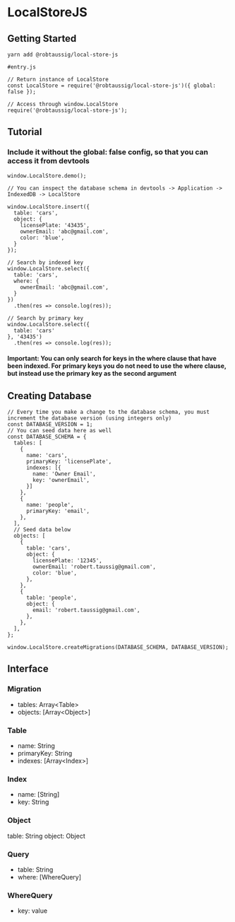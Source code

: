 # LocalStoreJS

## Getting Started

```
yarn add @robtaussig/local-store-js

#entry.js

// Return instance of LocalStore
const LocalStore = require('@robtaussig/local-store-js')({ global: false });

// Access through window.LocalStore
require('@robtaussig/local-store-js');
```

## Tutorial

### Include it without the global: false config, so that you can access it from devtools
```
window.LocalStore.demo();

// You can inspect the database schema in devtools -> Application -> IndexedDB -> LocalStore

window.LocalStore.insert({
  table: 'cars',
  object: {
    licensePlate: '43435',
    ownerEmail: 'abc@gmail.com',
    color: 'blue',
  }
});

// Search by indexed key
window.LocalStore.select({
  table: 'cars',
  where: {
    ownerEmail: 'abc@gmail.com',
  }
})
  .then(res => console.log(res));

// Search by primary key
window.LocalStore.select({
  table: 'cars'
}, '43435')
  .then(res => console.log(res));

```

#### Important: You can only search for keys in the where clause that have been indexed. For primary keys you do not need to use the where clause, but instead use the primary key as the second argument

## Creating Database

```
// Every time you make a change to the database schema, you must increment the database version (using integers only)
const DATABASE_VERSION = 1;
// You can seed data here as well
const DATABASE_SCHEMA = {
  tables: [
    {
      name: 'cars',
      primaryKey: 'licensePlate',
      indexes: [{
        name: 'Owner Email',
        key: 'ownerEmail',
      }]
    },
    {
      name: 'people',
      primaryKey: 'email',
    },
  ],
  // Seed data below
  objects: [
    {
      table: 'cars',
      object: {
        licensePlate: '12345',
        ownerEmail: 'robert.taussig@gmail.com',
        color: 'blue',
      },
    },
    {
      table: 'people',
      object: {
        email: 'robert.taussig@gmail.com',
      },
    },
  ],
};

window.LocalStore.createMigrations(DATABASE_SCHEMA, DATABASE_VERSION);
```

## Interface

### Migration
- tables: Array\<Table\>
- objects: [Array\<Object\>]

### Table

- name: String
- primaryKey: String
- indexes: [Array\<Index\>]

### Index

- name: [String]
- key: String

### Object

table: String
object: Object

### Query

- table: String
- where: [WhereQuery]

### WhereQuery

- key: value
